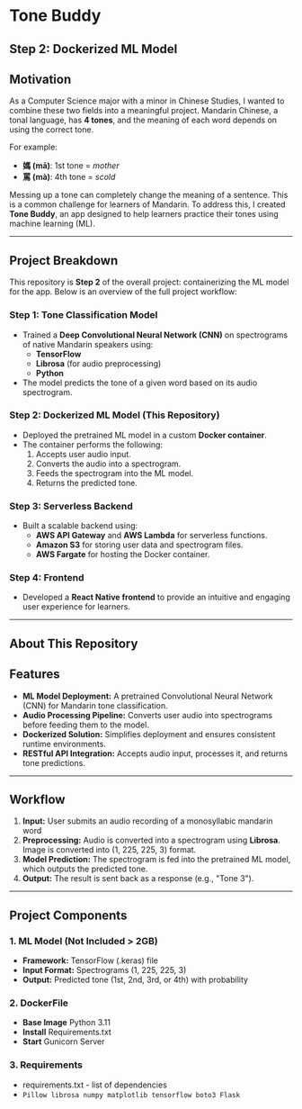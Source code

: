 # **Tone Buddy**  
## **Step 2: Dockerized ML Model**

## **Motivation**
As a Computer Science major with a minor in Chinese Studies, I wanted to combine these two fields into a meaningful project. Mandarin Chinese, a tonal language, has **4 tones**, and the meaning of each word depends on using the correct tone.

For example:  
- **媽 (mā)**: 1st tone = *mother*  
- **罵 (mà)**: 4th tone = *scold*  

Messing up a tone can completely change the meaning of a sentence. This is a common challenge for learners of Mandarin. To address this, I created **Tone Buddy**, an app designed to help learners practice their tones using machine learning (ML).

---

## **Project Breakdown**
This repository is **Step 2** of the overall project: containerizing the ML model for the app. Below is an overview of the full project workflow:

### **Step 1: Tone Classification Model**
- Trained a **Deep Convolutional Neural Network (CNN)** on spectrograms of native Mandarin speakers using:
  - **TensorFlow**
  - **Librosa** (for audio preprocessing)
  - **Python**
- The model predicts the tone of a given word based on its audio spectrogram.

### **Step 2: Dockerized ML Model (This Repository)**
- Deployed the pretrained ML model in a custom **Docker container**.
- The container performs the following:
  1. Accepts user audio input.
  2. Converts the audio into a spectrogram.
  3. Feeds the spectrogram into the ML model.
  4. Returns the predicted tone.

### **Step 3: Serverless Backend**
- Built a scalable backend using:
  - **AWS API Gateway** and **AWS Lambda** for serverless functions.
  - **Amazon S3** for storing user data and spectrogram files.
  - **AWS Fargate** for hosting the Docker container.

### **Step 4: Frontend**
- Developed a **React Native frontend** to provide an intuitive and engaging user experience for learners.

---

## **About This Repository**

## **Features**
- **ML Model Deployment:** A pretrained Convolutional Neural Network (CNN) for Mandarin tone classification.
- **Audio Processing Pipeline:** Converts user audio into spectrograms before feeding them to the model.
- **Dockerized Solution:** Simplifies deployment and ensures consistent runtime environments.
- **RESTful API Integration:** Accepts audio input, processes it, and returns tone predictions.

---

## **Workflow**
1. **Input:** User submits an audio recording of a monosyllabic mandarin word
2. **Preprocessing:** Audio is converted into a spectrogram using **Librosa**. Image is converted into (1, 225, 225, 3) format.
3. **Model Prediction:** The spectrogram is fed into the pretrained ML model, which outputs the predicted tone.
4. **Output:** The result is sent back as a response (e.g., "Tone 3").

---

## **Project Components**
### **1. ML Model** (Not Included > 2GB)
- **Framework:** TensorFlow (.keras) file
- **Input Format:** Spectrograms (1, 225, 225, 3)
- **Output:** Predicted tone (1st, 2nd, 3rd, or 4th) with probability

### **2. DockerFile** 
- **Base Image** Python 3.11
- **Install** Requirements.txt
- **Start** Gunicorn Server


### **3. Requirements** 
- requirements.txt - list of dependencies
- `` Pillow
librosa
numpy
matplotlib
tensorflow
boto3
Flask ``
  


